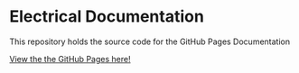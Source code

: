 # Electrical Documentation

This repository holds the source code for the GitHub Pages Documentation

[View the the GitHub Pages here!](https://autonomous-motorsports-purdue.github.io/Electrical_Documentation/)